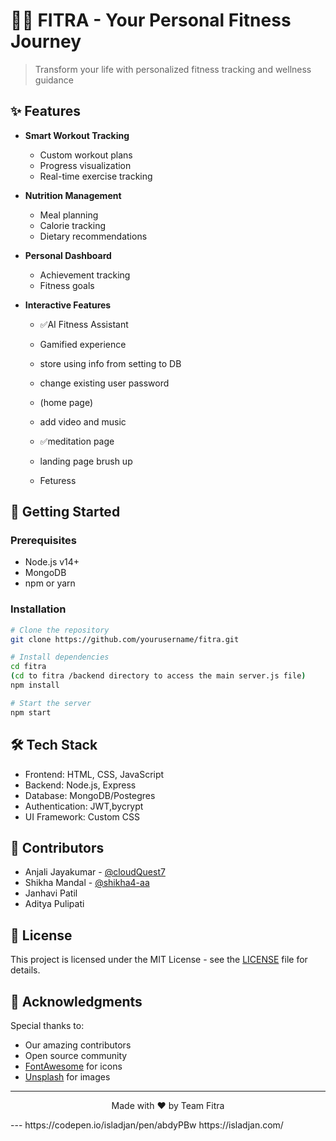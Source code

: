 # 🏃‍♂️ FITRA - Your Personal Fitness Journey

> Transform your life with personalized fitness tracking and wellness guidance

## ✨ Features

- **Smart Workout Tracking** 
  - Custom workout plans
  - Progress visualization
  - Real-time exercise tracking

- **Nutrition Management**
  - Meal planning
  - Calorie tracking
  - Dietary recommendations

- **Personal Dashboard**
  - Achievement tracking
  - Fitness goals

- **Interactive Features**
  - ✅AI Fitness Assistant
  - Gamified experience
 
  - store using info from setting to DB
  - change existing user password
  - (home page)
  - add video and music
  - ✅meditation page
  - landing page brush up
  - Feturess
    

## 🚀 Getting Started

### Prerequisites
- Node.js v14+
- MongoDB
- npm or yarn

### Installation

```bash
# Clone the repository
git clone https://github.com/yourusername/fitra.git

# Install dependencies
cd fitra
(cd to fitra /backend directory to access the main server.js file)
npm install

# Start the server
npm start
```

## 🛠️ Tech Stack

- Frontend: HTML, CSS, JavaScript
- Backend: Node.js, Express
- Database: MongoDB/Postegres
- Authentication: JWT,bycrypt
- UI Framework: Custom CSS

## 🤝 Contributors
- Anjali Jayakumar - [@cloudQuest7](https://github.com/cloudQuest7)
- Shikha Mandal - [@shikha4-aa](https://github.com/shikha4-aa)
- Janhavi Patil
- Aditya Pulipati

## 📝 License

This project is licensed under the MIT License - see the [LICENSE](LICENSE) file for details.

## 🌟 Acknowledgments

Special thanks to:
- Our amazing contributors
- Open source community
- [FontAwesome](https://fontawesome.com/) for icons
- [Unsplash](https://unsplash.com/) for images

---
<p align="center">Made with ❤️ by Team Fitra</p>
---
https://codepen.io/isladjan/pen/abdyPBw
https://isladjan.com/ 
